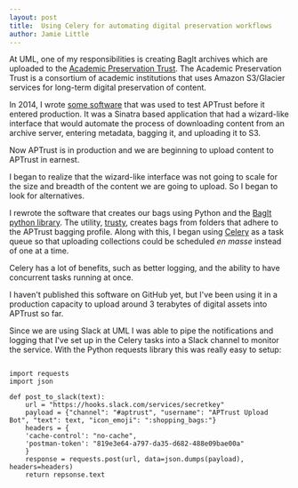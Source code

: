 ```yaml
---
layout: post
title:  Using Celery for automating digital preservation workflows
author: Jamie Little
---
```


At UML, one of my responsibilities is creating BagIt archives
which are uploaded to the [Academic Preservation Trust](http://aptrust.org/). The Academic Preservation Trust is a consortium of academic institutions that uses Amazon S3/Glacier services for long-term digital preservation of content.

In 2014, I wrote [some software](https://github.com/UMiamiLibraries/aptrust-automation) that was used to test APTrust before it
entered production. It was a Sinatra based application that had a
wizard-like interface that would automate the process of downloading
content from an archive server, entering metadata, bagging it, and uploading it to S3.

Now APTrust is in production and we are beginning to upload content to APTrust
in earnest.

I began to realize that the wizard-like interface was not going to scale for the size and breadth of the content we are going to upload. So I began to look
for alternatives.

I rewrote the software that creates our bags using Python and the [BagIt python library](https://github.com/LibraryOfCongress/bagit-python). The utility, [trusty](https://github.com/little9/trusty), creates bags from folders that adhere to the
APTrust bagging profile. Along with this, I began using [Celery](http://www.celeryproject.org/) as a task queue
so that uploading collections could be scheduled *en masse* instead of one at a time.

Celery has a lot of benefits, such as better logging, and the ability to have
concurrent tasks running at once.

I haven't published this software on GitHub yet, but I've been using it
in a production capacity to upload around 3 terabytes of digital assets into
APTrust so far. 

Since we are using Slack at UML I was able to pipe the notifications and logging that I've set up in the Celery tasks into a Slack channel to monitor the service. With the Python requests library this was really easy to setup:

<pre>
<code class="hljs python">
import requests
import json

def post_to_slack(text):
    url = "https://hooks.slack.com/services/secretkey"
    payload = {"channel": "#aptrust", "username": "APTrust Upload Bot", "text": text, "icon_emoji": ":shopping_bags:"}
    headers = {
    'cache-control': "no-cache",
    'postman-token': "819e3e64-a797-da35-d682-488e09bae00a"
    }
    response = requests.post(url, data=json.dumps(payload), headers=headers)
    return repsonse.text

</code>
</pre>


